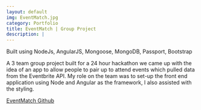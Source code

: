 ```yaml
---
layout: default
img: EventMatch.jpg
category: Portfolio
title: EventMatch | Group Project
description: |
---
```

  Built using NodeJs, AngularJS, Mongoose, MongoDB, Passport, Bootstrap

  A 3 team group project built for a 24 hour hackathon we came up with the idea of an app to allow people to pair up to attend events which pulled data from the Eventbrite API. My role on the team was to set-up the front end application using Node and Angular as the framework, I also assisted with the styling.

[EventMatch Github](https://github.com/evanjmg/GA-Hackathon)

